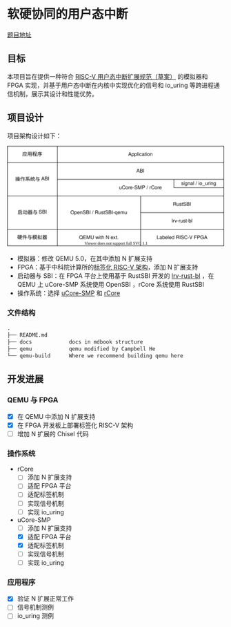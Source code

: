 # 软硬协同的用户态中断

[题目地址](https://github.com/oscomp/proj6-RV64N-on-NutShell)

## 目标

本项目旨在提供一种符合 [RISC-V 用户态中断扩展规范（草案）](https://five-embeddev.com/riscv-isa-manual/latest/n.html) 的模拟器和 FPGA 实现，并基于用户态中断在内核中实现优化的信号和 io_uring 等跨进程通信机制，展示其设计和性能优势。

## 项目设计

项目架构设计如下：

![arch](docs/src/assets/arch.svg)

- 模拟器：修改 QEMU 5.0，在其中添加 N 扩展支持
- FPGA：基于中科院计算所的[标签化 RISC-V 架构](https://github.com/LvNA-system/labeled-RISC-V/tree/master/fpga)，添加 N 扩展支持
- 启动器与 SBI：在 FPGA 平台上使用基于 RustSBI 开发的 [lrv-rust-bl](https://github.com/Gallium70/lrv-rust-bl) ，在 QEMU 上 uCore-SMP 系统使用 OpenSBI ，rCore 系统使用 RustSBI
- 操作系统：选择 [uCore-SMP](https://github.com/TianhuaTao/uCore-SMP) 和 [rCore](https://github.com/rcore-os/rCore)

### 文件结构

```
.
├── README.md
├── docs            docs in mdbook structure
├── qemu            qemu modified by Campbell He
└── qemu-build      Where we recommend building qemu here
```

## 开发进展

### QEMU 与 FPGA

- [x] 在 QEMU 中添加 N 扩展支持
- [x] 在 FPGA 开发板上部署标签化 RISC-V 架构
- [ ] 增加 N 扩展的 Chisel 代码

### 操作系统

- rCore
  - [ ] 添加 N 扩展支持
  - [ ] 适配 FPGA 平台
  - [ ] 适配标签机制
  - [ ] 实现信号机制
  - [ ] 实现 io_uring
- uCore-SMP
  - [ ] 添加 N 扩展支持
  - [x] 适配 FPGA 平台
  - [x] 适配标签机制
  - [ ] 实现信号机制
  - [ ] 实现 io_uring

### 应用程序

- [x] 验证 N 扩展正常工作
- [ ] 信号机制测例
- [ ] io_uring 测例
